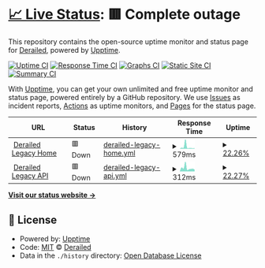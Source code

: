 # [📈 Live Status](https://deckerci.github.io/status-ci): <!--live status--> **🟥 Complete outage**

This repository contains the open-source uptime monitor and status page for [Derailed](https://derailedapp.com), powered by [Upptime](https://github.com/upptime/upptime).

[![Uptime CI](https://github.com/derailedci/status/workflows/Uptime%20CI/badge.svg)](https://github.com/derailedci/status/actions?query=workflow%3A%22Uptime+CI%22)
[![Response Time CI](https://github.com/derailedci/status/workflows/Response%20Time%20CI/badge.svg)](https://github.com/derailedci/status/actions?query=workflow%3A%22Response+Time+CI%22)
[![Graphs CI](https://github.com/derailedci/status/workflows/Graphs%20CI/badge.svg)](https://github.com/derailedci/status/actions?query=workflow%3A%22Graphs+CI%22)
[![Static Site CI](https://github.com/derailedci/status/workflows/Static%20Site%20CI/badge.svg)](https://github.com/derailedci/status/actions?query=workflow%3A%22Static+Site+CI%22)
[![Summary CI](https://github.com/derailedci/status/workflows/Summary%20CI/badge.svg)](https://github.com/derailedci/status/actions?query=workflow%3A%22Summary+CI%22)

With [Upptime](https://upptime.js.org), you can get your own unlimited and free uptime monitor and status page, powered entirely by a GitHub repository. We use [Issues](https://github.com/deckerci/status-ci/issues) as incident reports, [Actions](https://github.com/deckerci/status-ci/actions) as uptime monitors, and [Pages](https://derailedci.github.io/status) for the status page.

<!--start: status pages-->
<!-- This summary is generated by Upptime (https://github.com/upptime/upptime) -->
<!-- Do not edit this manually, your changes will be overwritten -->
<!-- prettier-ignore -->
| URL | Status | History | Response Time | Uptime |
| --- | ------ | ------- | ------------- | ------ |
| <img alt="" src="https://favicons.githubusercontent.com/derailed.one" height="13"> [Derailed Legacy Home](https://derailed.one) | 🟥 Down | [derailed-legacy-home.yml](https://github.com/droided-org/status/commits/HEAD/history/derailed-legacy-home.yml) | <details><summary><img alt="Response time graph" src="./graphs/derailed-legacy-home/response-time-week.png" height="20"> 579ms</summary><br><a href="https://itchci.github.io/status/history/derailed-legacy-home"><img alt="Response time 369" src="https://img.shields.io/endpoint?url=https%3A%2F%2Fraw.githubusercontent.com%2Fdroided-org%2Fstatus%2FHEAD%2Fapi%2Fderailed-legacy-home%2Fresponse-time.json"></a><br><a href="https://itchci.github.io/status/history/derailed-legacy-home"><img alt="24-hour response time 133" src="https://img.shields.io/endpoint?url=https%3A%2F%2Fraw.githubusercontent.com%2Fdroided-org%2Fstatus%2FHEAD%2Fapi%2Fderailed-legacy-home%2Fresponse-time-day.json"></a><br><a href="https://itchci.github.io/status/history/derailed-legacy-home"><img alt="7-day response time 579" src="https://img.shields.io/endpoint?url=https%3A%2F%2Fraw.githubusercontent.com%2Fdroided-org%2Fstatus%2FHEAD%2Fapi%2Fderailed-legacy-home%2Fresponse-time-week.json"></a><br><a href="https://itchci.github.io/status/history/derailed-legacy-home"><img alt="30-day response time 374" src="https://img.shields.io/endpoint?url=https%3A%2F%2Fraw.githubusercontent.com%2Fdroided-org%2Fstatus%2FHEAD%2Fapi%2Fderailed-legacy-home%2Fresponse-time-month.json"></a><br><a href="https://itchci.github.io/status/history/derailed-legacy-home"><img alt="1-year response time 369" src="https://img.shields.io/endpoint?url=https%3A%2F%2Fraw.githubusercontent.com%2Fdroided-org%2Fstatus%2FHEAD%2Fapi%2Fderailed-legacy-home%2Fresponse-time-year.json"></a></details> | <details><summary><a href="https://itchci.github.io/status/history/derailed-legacy-home">22.26%</a></summary><a href="https://itchci.github.io/status/history/derailed-legacy-home"><img alt="All-time uptime 82.81%" src="https://img.shields.io/endpoint?url=https%3A%2F%2Fraw.githubusercontent.com%2Fdroided-org%2Fstatus%2FHEAD%2Fapi%2Fderailed-legacy-home%2Fuptime.json"></a><br><a href="https://itchci.github.io/status/history/derailed-legacy-home"><img alt="24-hour uptime 0.00%" src="https://img.shields.io/endpoint?url=https%3A%2F%2Fraw.githubusercontent.com%2Fdroided-org%2Fstatus%2FHEAD%2Fapi%2Fderailed-legacy-home%2Fuptime-day.json"></a><br><a href="https://itchci.github.io/status/history/derailed-legacy-home"><img alt="7-day uptime 22.26%" src="https://img.shields.io/endpoint?url=https%3A%2F%2Fraw.githubusercontent.com%2Fdroided-org%2Fstatus%2FHEAD%2Fapi%2Fderailed-legacy-home%2Fuptime-week.json"></a><br><a href="https://itchci.github.io/status/history/derailed-legacy-home"><img alt="30-day uptime 81.99%" src="https://img.shields.io/endpoint?url=https%3A%2F%2Fraw.githubusercontent.com%2Fdroided-org%2Fstatus%2FHEAD%2Fapi%2Fderailed-legacy-home%2Fuptime-month.json"></a><br><a href="https://itchci.github.io/status/history/derailed-legacy-home"><img alt="1-year uptime 82.81%" src="https://img.shields.io/endpoint?url=https%3A%2F%2Fraw.githubusercontent.com%2Fdroided-org%2Fstatus%2FHEAD%2Fapi%2Fderailed-legacy-home%2Fuptime-year.json"></a></details>
| <img alt="" src="https://favicons.githubusercontent.com/derailed.one" height="13"> [Derailed Legacy API](https://derailed.one/api) | 🟥 Down | [derailed-legacy-api.yml](https://github.com/droided-org/status/commits/HEAD/history/derailed-legacy-api.yml) | <details><summary><img alt="Response time graph" src="./graphs/derailed-legacy-api/response-time-week.png" height="20"> 312ms</summary><br><a href="https://itchci.github.io/status/history/derailed-legacy-api"><img alt="Response time 297" src="https://img.shields.io/endpoint?url=https%3A%2F%2Fraw.githubusercontent.com%2Fdroided-org%2Fstatus%2FHEAD%2Fapi%2Fderailed-legacy-api%2Fresponse-time.json"></a><br><a href="https://itchci.github.io/status/history/derailed-legacy-api"><img alt="24-hour response time 238" src="https://img.shields.io/endpoint?url=https%3A%2F%2Fraw.githubusercontent.com%2Fdroided-org%2Fstatus%2FHEAD%2Fapi%2Fderailed-legacy-api%2Fresponse-time-day.json"></a><br><a href="https://itchci.github.io/status/history/derailed-legacy-api"><img alt="7-day response time 312" src="https://img.shields.io/endpoint?url=https%3A%2F%2Fraw.githubusercontent.com%2Fdroided-org%2Fstatus%2FHEAD%2Fapi%2Fderailed-legacy-api%2Fresponse-time-week.json"></a><br><a href="https://itchci.github.io/status/history/derailed-legacy-api"><img alt="30-day response time 297" src="https://img.shields.io/endpoint?url=https%3A%2F%2Fraw.githubusercontent.com%2Fdroided-org%2Fstatus%2FHEAD%2Fapi%2Fderailed-legacy-api%2Fresponse-time-month.json"></a><br><a href="https://itchci.github.io/status/history/derailed-legacy-api"><img alt="1-year response time 297" src="https://img.shields.io/endpoint?url=https%3A%2F%2Fraw.githubusercontent.com%2Fdroided-org%2Fstatus%2FHEAD%2Fapi%2Fderailed-legacy-api%2Fresponse-time-year.json"></a></details> | <details><summary><a href="https://itchci.github.io/status/history/derailed-legacy-api">22.27%</a></summary><a href="https://itchci.github.io/status/history/derailed-legacy-api"><img alt="All-time uptime 82.81%" src="https://img.shields.io/endpoint?url=https%3A%2F%2Fraw.githubusercontent.com%2Fdroided-org%2Fstatus%2FHEAD%2Fapi%2Fderailed-legacy-api%2Fuptime.json"></a><br><a href="https://itchci.github.io/status/history/derailed-legacy-api"><img alt="24-hour uptime 0.00%" src="https://img.shields.io/endpoint?url=https%3A%2F%2Fraw.githubusercontent.com%2Fdroided-org%2Fstatus%2FHEAD%2Fapi%2Fderailed-legacy-api%2Fuptime-day.json"></a><br><a href="https://itchci.github.io/status/history/derailed-legacy-api"><img alt="7-day uptime 22.27%" src="https://img.shields.io/endpoint?url=https%3A%2F%2Fraw.githubusercontent.com%2Fdroided-org%2Fstatus%2FHEAD%2Fapi%2Fderailed-legacy-api%2Fuptime-week.json"></a><br><a href="https://itchci.github.io/status/history/derailed-legacy-api"><img alt="30-day uptime 81.99%" src="https://img.shields.io/endpoint?url=https%3A%2F%2Fraw.githubusercontent.com%2Fdroided-org%2Fstatus%2FHEAD%2Fapi%2Fderailed-legacy-api%2Fuptime-month.json"></a><br><a href="https://itchci.github.io/status/history/derailed-legacy-api"><img alt="1-year uptime 82.81%" src="https://img.shields.io/endpoint?url=https%3A%2F%2Fraw.githubusercontent.com%2Fdroided-org%2Fstatus%2FHEAD%2Fapi%2Fderailed-legacy-api%2Fuptime-year.json"></a></details>

<!--end: status pages-->

[**Visit our status website →**](https://derailedci.github.io/status)

## 📄 License

- Powered by: [Upptime](https://github.com/upptime/upptime)
- Code: [MIT](./LICENSE) © [Derailed](https://derailedapp.com)
- Data in the `./history` directory: [Open Database License](https://opendatacommons.org/licenses/odbl/1-0/)
